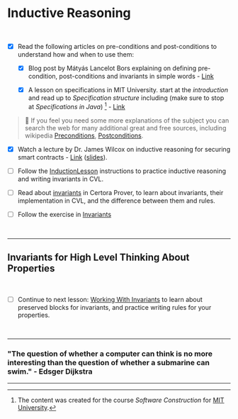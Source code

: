 # Inductive Reasoning

</br>

- [x] Read the following articles on pre-conditions and post-conditions to understand how and when to use them:

  - [x] Blog post by Mátyás Lancelot Bors explaining on defining pre-condition, post-conditions and invariants in simple words - [Link](https://medium.com/@mlbors/preconditions-and-postconditions-5913fc0fcdaf)

  - [x] A lesson on specifications in MIT University. start at the _introduction_ and read up to _Specification structure_ including (make sure to stop at _Specifications in Java_) [^1] - [Link](https://web.mit.edu/6.031/www/fa17/classes/06-specifications/)

> :memo: If you feel you need some more explanations of the subject you can search the web for many additional great and free sources, including wikipedia [Preconditions](https://en.wikipedia.org/wiki/Precondition), [Postconditions](https://en.wikipedia.org/wiki/Postcondition).

[^1]: The content was created for the course _Software Construction_ for [MIT University](https://web.mit.edu/).

- [x] Watch a lecture by Dr. James Wilcox on inductive reasoning for securing smart contracts - [Link](https://youtu.be/30BspXZs7q8) ([slides](Induction.pdf)).

- [ ] Follow the [InductionLesson](InductionLesson) instructions to practice inductive reasoning and writing invariants in CVL.

- [ ] Read about [invariants](https://docs.certora.com/en/latest/docs/cvl/invariants.html) in Certora Prover, to learn about invariants, their implementation in CVL, and the difference between them and rules.
- [ ] Follow the exercise in [Invariants](Invariants)

</br>

---

## Invariants for High Level Thinking About Properties

</br>

- [ ] Continue to next lesson: [Working With Invariants](../08.Lesson_WorkingWithInvariants) to learn about preserved blocks for invariants, and practice writing rules for your properties.

</br>

---

### "The question of whether a computer can think is no more interesting than the question of whether a submarine can swim." - Edsger Dijkstra

---
